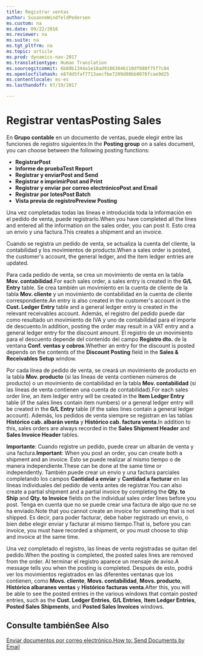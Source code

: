 ```yaml
---
title: Registrar ventas
author: SusanneWindfeldPedersen
ms.custom: na
ms.date: 09/22/2016
ms.reviewer: na
ms.suite: na
ms.tgt_pltfrm: na
ms.topic: article
ms.prod: dynamics-nav-2017
ms.translationtype: Human Translation
ms.sourcegitcommit: 6b60b1344a1e18ad91863046110df880f75f7c04
ms.openlocfilehash: e87dd5faf7713aecfbe7209d00bb8076fcae9d25
ms.contentlocale: es-es
ms.lasthandoff: 07/19/2017

---
```


# <a name="posting-sales"></a><span data-ttu-id="90acb-102">Registrar ventas</span><span class="sxs-lookup"><span data-stu-id="90acb-102">Posting Sales</span></span>
<span data-ttu-id="90acb-103">En **Grupo contable** en un documento de ventas, puede elegir entre las funciones de registro siguientes:</span><span class="sxs-lookup"><span data-stu-id="90acb-103">In the **Posting group** on a sales document, you can choose between the following posting functions:</span></span>

- <span data-ttu-id="90acb-104">**Registrar**</span><span class="sxs-lookup"><span data-stu-id="90acb-104">**Post**</span></span>
- <span data-ttu-id="90acb-105">**Informe de prueba**</span><span class="sxs-lookup"><span data-stu-id="90acb-105">**Test Report**</span></span>
- <span data-ttu-id="90acb-106">**Registrar y enviar**</span><span class="sxs-lookup"><span data-stu-id="90acb-106">**Post and Send**</span></span>
- <span data-ttu-id="90acb-107">**Registrar e imprimir**</span><span class="sxs-lookup"><span data-stu-id="90acb-107">**Post and Print**</span></span>
- <span data-ttu-id="90acb-108">**Registrar y enviar por correo electrónico**</span><span class="sxs-lookup"><span data-stu-id="90acb-108">**Post and Email**</span></span>
- <span data-ttu-id="90acb-109">**Registrar por lotes**</span><span class="sxs-lookup"><span data-stu-id="90acb-109">**Post Batch**</span></span>
- <span data-ttu-id="90acb-110">**Vista previa de registro**</span><span class="sxs-lookup"><span data-stu-id="90acb-110">**Preview Posting**</span></span>

<span data-ttu-id="90acb-111">Una vez completadas todas las líneas e introducida toda la información en el pedido de venta, puede registrarlo.</span><span class="sxs-lookup"><span data-stu-id="90acb-111">When you have completed all the lines and entered all the information on the sales order, you can post it.</span></span> <span data-ttu-id="90acb-112">Esto crea un envío y una factura.</span><span class="sxs-lookup"><span data-stu-id="90acb-112">This creates a shipment and an invoice.</span></span>

<span data-ttu-id="90acb-113">Cuando se registra un pedido de venta, se actualiza la cuenta del cliente, la contabilidad y los movimientos de producto.</span><span class="sxs-lookup"><span data-stu-id="90acb-113">When a sales order is posted, the customer's account, the general ledger, and the item ledger entries are updated.</span></span>

<span data-ttu-id="90acb-114">Para cada pedido de venta, se crea un movimiento de venta en la tabla **Mov. contabilidad**.</span><span class="sxs-lookup"><span data-stu-id="90acb-114">For each sales order, a sales entry is created in the **G/L Entry** table.</span></span> <span data-ttu-id="90acb-115">Se crea también un movimiento en la cuenta de cliente de la tabla **Mov. cliente** y un movimiento de contabilidad en la cuenta de cliente correspondiente.</span><span class="sxs-lookup"><span data-stu-id="90acb-115">An entry is also created in the customer's account in the **Cust. Ledger Entry** table and a general ledger entry is created in the relevant receivables account.</span></span> <span data-ttu-id="90acb-116">Además, el registro del pedido puede dar como resultado un movimiento de IVA y uno de contabilidad para el importe de descuento.</span><span class="sxs-lookup"><span data-stu-id="90acb-116">In addition, posting the order may result in a VAT entry and a general ledger entry for the discount amount.</span></span> <span data-ttu-id="90acb-117">El registro de un movimiento para el descuento depende del contenido del campo **Registro dto.** de la ventana **Conf. ventas y cobros**.</span><span class="sxs-lookup"><span data-stu-id="90acb-117">Whether an entry for the discount is posted depends on the contents of the **Discount Posting** field in the **Sales & Receivables Setup** window.</span></span>

<span data-ttu-id="90acb-118">Por cada línea de pedido de venta, se creará un movimiento de producto en la tabla **Mov. producto** (si las líneas de venta contienen números de producto) o un movimiento de contabilidad en la tabla **Mov. contabilidad** (si las líneas de venta contienen una cuenta de contabilidad).</span><span class="sxs-lookup"><span data-stu-id="90acb-118">For each sales order line, an item ledger entry will be created in the **Item Ledger Entry** table (if the sales lines contain item numbers) or a general ledger entry will be created in the **G/L Entry** table (if the sales lines contain a general ledger account).</span></span> <span data-ttu-id="90acb-119">Además, los pedidos de venta siempre se registran en las tablas **Histórico cab. albarán venta** y **Histórico cab. factura venta**.</span><span class="sxs-lookup"><span data-stu-id="90acb-119">In addition to this, sales orders are always recorded in the **Sales Shipment Header** and **Sales Invoice Header** tables.</span></span>

<span data-ttu-id="90acb-120">**Importante**: Cuando registre un pedido, puede crear un albarán de venta y una factura.</span><span class="sxs-lookup"><span data-stu-id="90acb-120">**Important**: When you post an order, you can create both a shipment and an invoice.</span></span> <span data-ttu-id="90acb-121">Esto se puede realizar al mismo tiempo o de manera independiente.</span><span class="sxs-lookup"><span data-stu-id="90acb-121">These can be done at the same time or independently.</span></span> <span data-ttu-id="90acb-122">También puede crear un envío y una factura parciales completando los campos **Cantidad a enviar** y **Cantidad a facturar** en las líneas individuales del pedido de venta antes de registrar.</span><span class="sxs-lookup"><span data-stu-id="90acb-122">You can also create a partial shipment and a partial invoice by completing the **Qty. to Ship** and **Qty. to Invoice** fields on the individual sales order lines before you post.</span></span> <span data-ttu-id="90acb-123">Tenga en cuenta que no se puede crear una factura de algo que no se ha enviado.</span><span class="sxs-lookup"><span data-stu-id="90acb-123">Note that you cannot create an invoice for something that is not shipped.</span></span> <span data-ttu-id="90acb-124">Es decir, para poder facturar, debe haber registrado un envío, o bien debe elegir enviar y facturar al mismo tiempo.</span><span class="sxs-lookup"><span data-stu-id="90acb-124">That is, before you can invoice, you must have recorded a shipment, or you must choose to ship and invoice at the same time.</span></span> 

<span data-ttu-id="90acb-125">Una vez completado el registro, las líneas de venta registradas se quitan del pedido.</span><span class="sxs-lookup"><span data-stu-id="90acb-125">When the posting is completed, the posted sales lines are removed from the order.</span></span> <span data-ttu-id="90acb-126">Al terminar el registro aparece un mensaje de aviso.</span><span class="sxs-lookup"><span data-stu-id="90acb-126">A message tells you when the posting is completed.</span></span> <span data-ttu-id="90acb-127">Después de esto, podrá ver los movimientos registrados en las diferentes ventanas que los contienen, como **Movs. cliente**, **Movs. contabilidad**, **Movs. producto**, **Histórico albaranes ventas** y **Histórico facturas venta**.</span><span class="sxs-lookup"><span data-stu-id="90acb-127">After this, you will be able to see the posted entries in the various windows that contain posted entries, such as the **Cust. Ledger Entries**, **G/L Entries**, **Item Ledger Entries**, **Posted Sales Shipments**, and **Posted Sales Invoices** windows.</span></span>

## <a name="see-also"></a><span data-ttu-id="90acb-128">Consulte también</span><span class="sxs-lookup"><span data-stu-id="90acb-128">See Also</span></span>
[<span data-ttu-id="90acb-129">Enviar documentos por correo electrónico.</span><span class="sxs-lookup"><span data-stu-id="90acb-129">How to: Send Documents by Email</span></span>](ui-how-send-documents-email.md)

